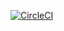 [![CircleCI](https://circleci.com/gh/TomTheBeast/sf5-pet-clinic/tree/main.svg?style=svg)](https://circleci.com/gh/TomTheBeast/sf5-pet-clinic/tree/main)